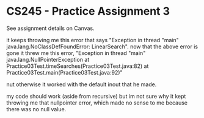 # CS245 - Practice Assignment 3

See assignment details on Canvas.

it keeps throwing me this error that says "Exception in thread "main" java.lang.NoClassDefFoundError: LinearSearch".
now that the above error is gone it threw me this error, "Exception in thread "main" java.lang.NullPointerException
                                                                 at Practice03Test.timeSearches(Practice03Test.java:82)
                                                                 at Practice03Test.main(Practice03Test.java:92)"

nut otherwise it worked with the default inout that he made.

my code should work (aside from recursive) but im not sure why it kept throwing me that nullpointer error,
which made no sense to me because there was no null value.
